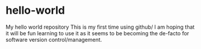 # hello-world
My hello world repository
This is my first time using github/ I am hoping that it will be fun learning to use it as it seems to be becoming the de-facto for software version control/management.
